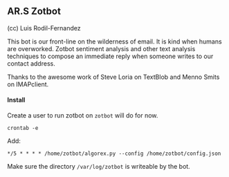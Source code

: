 ## AR.S Zotbot
(cc) Luis Rodil-Fernandez

This bot is our front-line on the wilderness of email. It is kind when humans are overworked. Zotbot sentiment analysis and other text analysis techniques to compose an immediate reply when someone writes to our contact address.

Thanks to the awesome work of Steve Loria on TextBlob and Menno Smits on IMAPclient.


#### Install

Create a user to run zotbot on `zotbot` will do for now.

```
crontab -e
```

Add:

```
*/5 * * * * /home/zotbot/algorex.py --config /home/zotbot/config.json
```

Make sure the directory `/var/log/zotbot` is writeable by the bot.

